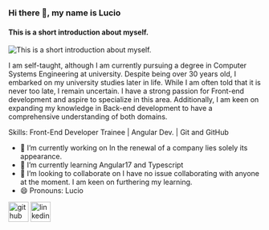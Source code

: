 ### Hi there 👋, my name is Lucio
#### This is a short introduction about myself.
![This is a short introduction about myself.](https://media.licdn.com/dms/image/D4E16AQHQSgMJOb0daw/profile-displaybackgroundimage-shrink_350_1400/0/1713325746192?e=1721260800&v=beta&t=zHrOJgb4komFcrySgXFr42-6382I7ZDzeWiLbV8B41Q)

I am self-taught, although I am currently pursuing a degree in Computer Systems Engineering at university. Despite being over 30 years old, I embarked on my university studies later in life. While I am often told that it is never too late, I remain uncertain. I have a strong passion for Front-end development and aspire to specialize in this area. Additionally, I am keen on expanding my knowledge in Back-end development to have a comprehensive understanding of both domains.

Skills: Front-End Developer Trainee | Angular Dev. | Git and GitHub

- 🔭 I’m currently working on In the renewal of a company lies solely its appearance. 
- 🌱 I’m currently learning Angular17 and Typescript 
- 👯 I’m looking to collaborate on I have no issue collaborating with anyone at the moment. I am keen on furthering my learning. 
- 😄 Pronouns: Lucio 

[<img src='https://cdn.jsdelivr.net/npm/simple-icons@3.0.1/icons/github.svg' alt='github' height='40'>](https://github.com/https://github.com/Tronkelio2488)  [<img src='https://cdn.jsdelivr.net/npm/simple-icons@3.0.1/icons/linkedin.svg' alt='linkedin' height='40'>](https://www.linkedin.com/in/https://www.linkedin.com/in/luciosalck/)  

